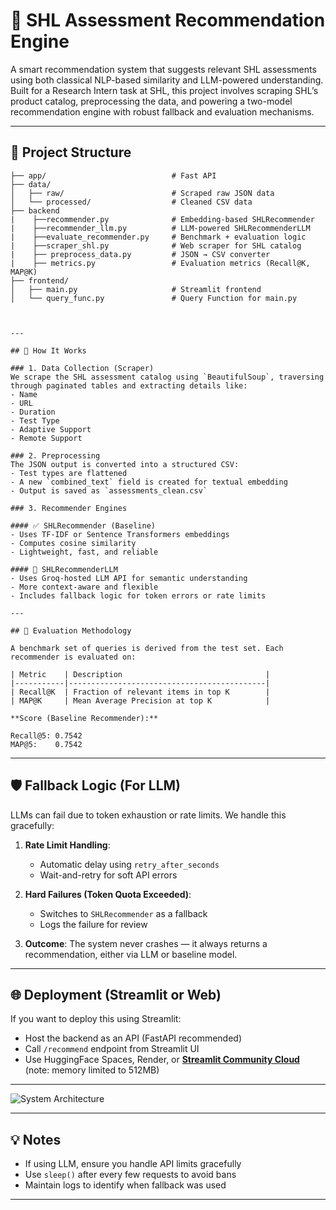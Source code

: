 
# 🧠 SHL Assessment Recommendation Engine

A smart recommendation system that suggests relevant SHL assessments using both classical NLP-based similarity and LLM-powered understanding. Built for a Research Intern task at SHL, this project involves scraping SHL’s product catalog, preprocessing the data, and powering a two-model recommendation engine with robust fallback and evaluation mechanisms.

---

## 📁 Project Structure

```
├── app/                            # Fast API
├── data/
│   ├── raw/                        # Scraped raw JSON data
│   └── processed/                  # Cleaned CSV data
├── backend
|    ├──recommender.py              # Embedding-based SHLRecommender
|    ├──recommender_llm.py          # LLM-powered SHLRecommenderLLM 
|    ├──evaluate_recommender.py     # Benchmark + evaluation logic 
|    ├──scraper_shl.py              # Web scraper for SHL catalog 
|    ├── preprocess_data.py         # JSON → CSV converter
|    ├── metrics.py                 # Evaluation metrics (Recall@K, MAP@K)
├── frontend/
│   ├── main.py                     # Streamlit frontend
│   └── query_func.py               # Query Function for main.py
 
```
```

---

## 🚀 How It Works

### 1. Data Collection (Scraper)
We scrape the SHL assessment catalog using `BeautifulSoup`, traversing through paginated tables and extracting details like:
- Name
- URL
- Duration
- Test Type
- Adaptive Support
- Remote Support

### 2. Preprocessing
The JSON output is converted into a structured CSV:
- Test types are flattened
- A new `combined_text` field is created for textual embedding
- Output is saved as `assessments_clean.csv`

### 3. Recommender Engines

#### ✅ SHLRecommender (Baseline)
- Uses TF-IDF or Sentence Transformers embeddings
- Computes cosine similarity
- Lightweight, fast, and reliable

#### 🤖 SHLRecommenderLLM
- Uses Groq-hosted LLM API for semantic understanding
- More context-aware and flexible
- Includes fallback logic for token errors or rate limits

---

## 🧪 Evaluation Methodology

A benchmark set of queries is derived from the test set. Each recommender is evaluated on:

| Metric    | Description                                |
|-----------|--------------------------------------------|
| Recall@K  | Fraction of relevant items in top K        |
| MAP@K     | Mean Average Precision at top K            |

**Score (Baseline Recommender):**

Recall@5: 0.7542
MAP@5:    0.7542
```

---

## 🛡️ Fallback Logic (For LLM)

LLMs can fail due to token exhaustion or rate limits. We handle this gracefully:

1. **Rate Limit Handling**:
   - Automatic delay using `retry_after_seconds`
   - Wait-and-retry for soft API errors

2. **Hard Failures (Token Quota Exceeded)**:
   - Switches to `SHLRecommender` as a fallback
   - Logs the failure for review

3. **Outcome**: The system never crashes — it always returns a recommendation, either via LLM or baseline model.

---

## 🌐 Deployment (Streamlit or Web)

If you want to deploy this using Streamlit:
- Host the backend as an API (FastAPI recommended)
- Call `/recommend` endpoint from Streamlit UI
- Use HuggingFace Spaces, Render, or [**Streamlit Community Cloud**](https://streamlit.io/cloud) (note: memory limited to 512MB)

---
![System Architecture](C:\Users\Hello\Downloads\system-arch.png)



---

## 💡 Notes

- If using LLM, ensure you handle API limits gracefully
- Use `sleep()` after every few requests to avoid bans
- Maintain logs to identify when fallback was used


---

